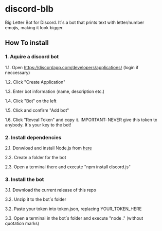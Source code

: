 # discord-blb
Big Letter Bot for Discord.
It´s a bot that prints text with letter/number emojis, making it look bigger.

## How To install
### 1. Aquire a discord bot
1.1. Open https://discordapp.com/developers/applications/ (login if neccessary)

1.2. Click "Create Application"

1.3. Enter bot information (name, description etc.)

1.4. Click "Bot" on the left

1.5. Click and confirm "Add bot"

1.6. Click "Reveal Token" and copy it. IMPORTANT: NEVER give this token to anybody. It´s your key to the bot!

### 2. Install dependencies
2.1. Donwload and install Node.js from [here](https://nodejs.org/en/download/ "Node.js download")

2.2. Create a folder for the bot

2.3. Open a terminal there and execute "npm install discord.js"

### 3. Install the bot
3.1. Download the current release of this repo

3.2. Unzip it to the bot´s folder

3.2. Paste your token into token.json, replacing YOUR_TOKEN_HERE

3.3. Open a terminal in the bot´s folder and execute "node ." (without quotation marks)
